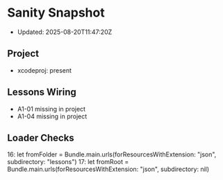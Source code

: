 # Sanity Snapshot

- Updated: 2025-08-20T11:47:20Z

## Project
- xcodeproj: present

## Lessons Wiring
- A1-01 missing in project
- A1-04 missing in project

## Loader Checks
16:        let fromFolder = Bundle.main.urls(forResourcesWithExtension: "json", subdirectory: "lessons")
17:        let fromRoot = Bundle.main.urls(forResourcesWithExtension: "json", subdirectory: nil)
